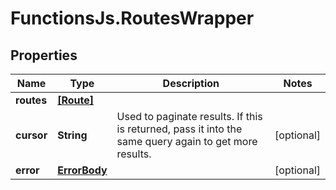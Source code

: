# FunctionsJs.RoutesWrapper

## Properties
Name | Type | Description | Notes
------------ | ------------- | ------------- | -------------
**routes** | [**[Route]**](Route.md) |  | 
**cursor** | **String** | Used to paginate results. If this is returned, pass it into the same query again to get more results. | [optional] 
**error** | [**ErrorBody**](ErrorBody.md) |  | [optional] 


